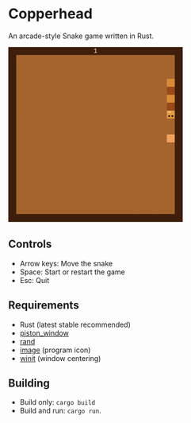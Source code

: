 # Copperhead

An arcade-style Snake game written in Rust.

[![](Copperhead.gif)](Copperhead.mp4)

## Controls

- Arrow keys: Move the snake
- Space: Start or restart the game
- Esc: Quit

## Requirements

- Rust (latest stable recommended)
- [piston_window](https://crates.io/crates/piston_window)
- [rand](https://crates.io/crates/rand)
- [image](https://crates.io/crates/image) (program icon)
- [winit](https://crates.io/crates/winit) (window centering)

## Building

- Build only: `cargo build`
- Build and run: `cargo run`.
